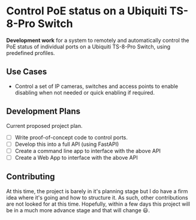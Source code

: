 # Control PoE status on a Ubiquiti TS-8-Pro Switch

**Development work** for a system to remotely and automatically control the PoE
status of individual ports on a Ubiquiti TS-8-Pro Switch, using predefined
profiles.

## Use Cases

- Control a set of IP cameras, switches and access points to enable disabling
when not needed or quick enabling if required.

## Development Plans

Current proposed project plan.

- [ ] Write proof-of-concept code to control ports.
- [ ] Develop this into a full API (using FastAPI)
- [ ] Create a command line app to interface with the above API
- [ ] Create a Web App to interface with the above API

## Contributing

At this time, the project is barely in it's planning stage but I do have a firm
idea where it's going and how to structure it. As such, other contributions are
not looked for at this time. Hopefully, within a few days this project will be
in a much more advance stage and that will change 😃.
